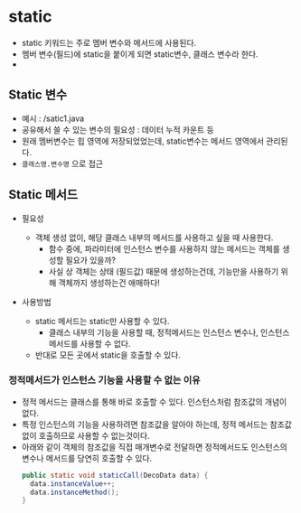 # static
- static 키워드는 주로 멤버 변수와 메서드에 사용된다.
- 멤버 변수(필드)에 static을 붙이게 되면 static변수, 클래스 변수라 한다.
- 
## Static 변수
- 예시 : /satic1.java
- 공유해서 쓸 수 있는 변수의 필요성 : 데이터 누적 카운트 등
- 원래 멤버변수는 힙 영역에 저장되었었는데, static변수는 메서드 영역에서 관리된다.
- `클래스명.변수명` 으로 접근

## Static 메서드 
- 필요성 
  - 객체 생성 없이, 해당 클래스 내부의 메서드를 사용하고 싶을 때 사용한다.
    - 함수 중에, 파라미터에 인스턴스 변수를 사용하지 않는 메서드는 객체를 생성할 필요가 있을까?
    - 사실 상 객체는 상태 (필드값) 때문에 생성하는건데, 기능만을 사용하기 위해 객체까지 생성하는건 애매하다!

- 사용방법 
  - static 메서드는 static만 사용할 수 있다.
    - 클래스 내부의 기능을 사용할 때, 정적메서드는 인스턴스 변수나, 인스턴스 메서드를 사용할 수 없다. 
  - 반대로 모든 곳에서 static을 호출할 수 있다.

### 정적메서드가 인스턴스 기능을 사용할 수 없는 이유
- 정적 메서드는 클래스를 통해 바로 호출할 수 있다. 인스턴스처럼 참조값의 개념이 없다.
- 특정 인스턴스의 기능을 사용하려면 참조값을 알아야 하는데, 정적 메서드는 참조값 없이 호출하므로 사용할 수 없는것이다.
- 아래와 같이 객체의 참조값을 직접 매개변수로 전달하면 정적메서드도 인스턴스의 변수나 메서드를 당연히 호출할 수 있다.
  ```java
  public static void staticCall(DecoData data) {
    data.instanceValue++;
    data.instanceMethod();
  }
```